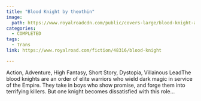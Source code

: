 ```yaml
---
title: "Blood Knight by theothin"
image:
  path: https://www.royalroadcdn.com/public/covers-large/blood-knight-aadato1pkha.jpg
categories:
  - COMPLETED
tags:
  - Trans
link: https://www.royalroad.com/fiction/48316/blood-knight

---
```

Action, Adventure, High Fantasy, Short Story, Dystopia, Villainous LeadThe blood knights are an order of elite warriors who wield dark magic in service of the Empire. They take in boys who show promise, and forge them into terrifying killers. But one knight becomes dissatisfied with this role…

